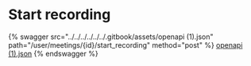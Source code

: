 # Start recording

{% swagger src="../../../../../../.gitbook/assets/openapi (1).json" path="/user/meetings/{id}/start_recording" method="post" %}
[openapi (1).json](<../../../../../../.gitbook/assets/openapi (1).json>)
{% endswagger %}
